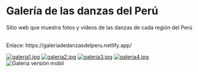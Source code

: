 <h1>Galería de las danzas del Perú</h1>
<p>Sitio web que muestra fotos y videos de las danzas de cada región del Perú</p>
<br>
Enlace: https://galeriadedanzasdelperu.netlify.app/

[![galeria1.jpg](https://i.postimg.cc/4dnzQQDb/galeria1.jpg)](https://postimg.cc/XGSGVd7p)
[![galeria2.jpg](https://i.postimg.cc/q71sK55v/galeria2.jpg)](https://postimg.cc/t1VnQ2bK)
[![galeria3.jpg](https://i.postimg.cc/76TCRKPJ/galeria3.jpg)](https://postimg.cc/k6qX6Fb7)
[![galeria4.jpg](https://i.postimg.cc/x1S3VHmn/galeria4.jpg)](https://postimg.cc/bs3tQZLB)
<img align="center" src="https://i.postimg.cc/52j88384/galeria5.jpg" alt="Galeria versión mobil">
